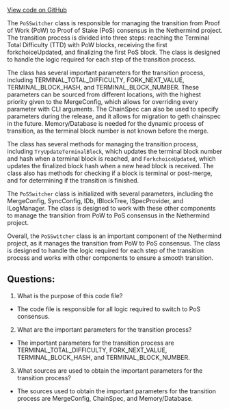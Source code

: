 [View code on GitHub](https://github.com/NethermindEth/nethermind/src/Nethermind/Nethermind.Merge.Plugin/PoSSwitcher.cs)

The `PoSSwitcher` class is responsible for managing the transition from Proof of Work (PoW) to Proof of Stake (PoS) consensus in the Nethermind project. The transition process is divided into three steps: reaching the Terminal Total Difficulty (TTD) with PoW blocks, receiving the first forkchoiceUpdated, and finalizing the first PoS block. The class is designed to handle the logic required for each step of the transition process.

The class has several important parameters for the transition process, including TERMINAL_TOTAL_DIFFICULTY, FORK_NEXT_VALUE, TERMINAL_BLOCK_HASH, and TERMINAL_BLOCK_NUMBER. These parameters can be sourced from different locations, with the highest priority given to the MergeConfig, which allows for overriding every parameter with CLI arguments. The ChainSpec can also be used to specify parameters during the release, and it allows for migration to geth chainspec in the future. Memory/Database is needed for the dynamic process of transition, as the terminal block number is not known before the merge.

The class has several methods for managing the transition process, including `TryUpdateTerminalBlock`, which updates the terminal block number and hash when a terminal block is reached, and `ForkchoiceUpdated`, which updates the finalized block hash when a new head block is received. The class also has methods for checking if a block is terminal or post-merge, and for determining if the transition is finished.

The `PoSSwitcher` class is initialized with several parameters, including the MergeConfig, SyncConfig, IDb, IBlockTree, ISpecProvider, and ILogManager. The class is designed to work with these other components to manage the transition from PoW to PoS consensus in the Nethermind project.

Overall, the `PoSSwitcher` class is an important component of the Nethermind project, as it manages the transition from PoW to PoS consensus. The class is designed to handle the logic required for each step of the transition process and works with other components to ensure a smooth transition.
## Questions: 
 1. What is the purpose of this code file?
- The code file is responsible for all logic required to switch to PoS consensus.

2. What are the important parameters for the transition process?
- The important parameters for the transition process are TERMINAL_TOTAL_DIFFICULTY, FORK_NEXT_VALUE, TERMINAL_BLOCK_HASH, and TERMINAL_BLOCK_NUMBER.

3. What sources are used to obtain the important parameters for the transition process?
- The sources used to obtain the important parameters for the transition process are MergeConfig, ChainSpec, and Memory/Database.